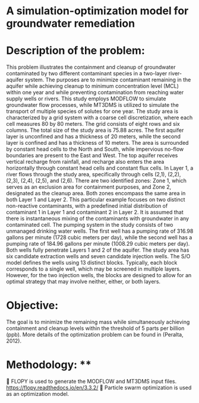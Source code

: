 # A simulation-optimization model for groundwater remediation
# Description of the problem:
This problem illustrates the containment and cleanup of groundwater contaminated by two different contaminant species in a two-layer river-aquifer system. The purposes are to minimize contaminant remaining in the aquifer while achieving cleanup to minimum concentration level (MCL) within one year and while preventing contamination from reaching water supply wells or rivers.
This study employs MODFLOW to simulate groundwater flow processes, while MT3DMS is utilized to simulate the transport of multiple species of solutes for one year.
The study area is characterized by a grid system with a coarse cell discretization, where each cell measures 80 by 80 meters. The grid consists of eight rows and six columns. The total size of the study area is 75.88 acres. The first aquifer layer is unconfined and has a thickness of 20 meters, while the second layer is confined and has a thickness of 10 meters.
The area is surrounded by constant head cells to the North and South, while impervious no-flow boundaries are present to the East and West. The top aquifer receives vertical recharge from rainfall, and recharge also enters the area horizontally through constant head cells and constant flux cells. In Layer 1, a river flows through the study area, specifically through cells (2,1), (2,2), (2,3), (2,4), (2,5), and (2,6).
There are two identified zones: Zone 1, which serves as an exclusion area for containment purposes, and Zone 2, designated as the cleanup area. Both zones encompass the same area in both Layer 1 and Layer 2. This particular example focuses on two distinct non-reactive contaminants, with a predefined initial distribution of contaminant 1 in Layer 1 and contaminant 2 in Layer 2. It is assumed that there is instantaneous mixing of the contaminants with groundwater in any contaminated cell.
The pumping system in the study consists of two unmanaged drinking water wells. The first well has a pumping rate of 316.98 gallons per minute (1728 cubic meters per day), while the second well has a pumping rate of 184.96 gallons per minute (1008.29 cubic meters per day). Both wells fully penetrate Layers 1 and 2 of the aquifer. The study area has six candidate extraction wells and seven candidate injection wells. The S/O model defines the wells using 13 distinct blocks. Typically, each block corresponds to a single well, which may be screened in multiple layers. However, for the two injection wells, the blocks are designed to allow for an optimal strategy that may involve neither, either, or both layers.

# Objective:
The goal is to minimize the remaining mass while simultaneously achieving containment and cleanup levels within the threshold of 5 parts per billion (ppb).
More details of the optimization problem can be found in (Peralta, 2012).

# Methodology: **
	FLOPY is used to generate the MODFLOW and MT3DMS input files. https://flopy.readthedocs.io/en/3.3.2/
	Particle swarm optimization is used as an optimization model.





